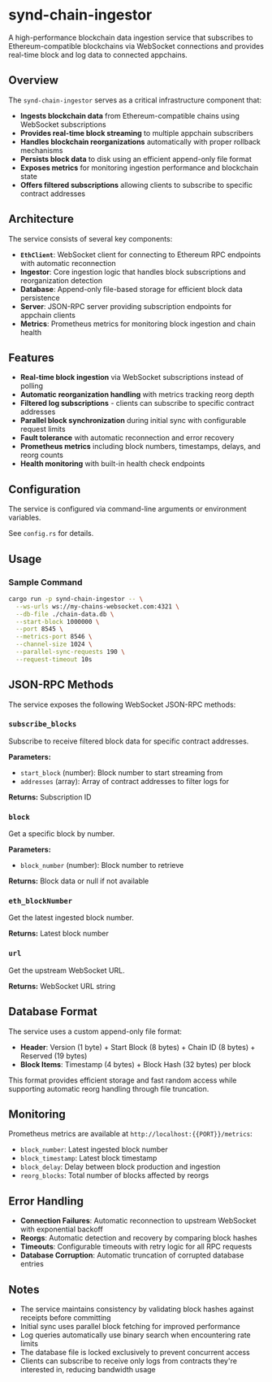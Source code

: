 # synd-chain-ingestor

A high-performance blockchain data ingestion service that subscribes to Ethereum-compatible blockchains via WebSocket connections and provides real-time block and log data to connected appchains.

## Overview

The `synd-chain-ingestor` serves as a critical infrastructure component that:

- **Ingests blockchain data** from Ethereum-compatible chains using WebSocket subscriptions
- **Provides real-time block streaming** to multiple appchain subscribers
- **Handles blockchain reorganizations** automatically with proper rollback mechanisms
- **Persists block data** to disk using an efficient append-only file format
- **Exposes metrics** for monitoring ingestion performance and blockchain state
- **Offers filtered subscriptions** allowing clients to subscribe to specific contract addresses

## Architecture

The service consists of several key components:

- **`EthClient`**: WebSocket client for connecting to Ethereum RPC endpoints with automatic reconnection
- **Ingestor**: Core ingestion logic that handles block subscriptions and reorganization detection
- **Database**: Append-only file-based storage for efficient block data persistence
- **Server**: JSON-RPC server providing subscription endpoints for appchain clients
- **Metrics**: Prometheus metrics for monitoring block ingestion and chain health

## Features

- **Real-time block ingestion** via WebSocket subscriptions instead of polling
- **Automatic reorganization handling** with metrics tracking reorg depth
- **Filtered log subscriptions** - clients can subscribe to specific contract addresses
- **Parallel block synchronization** during initial sync with configurable request limits
- **Fault tolerance** with automatic reconnection and error recovery
- **Prometheus metrics** including block numbers, timestamps, delays, and reorg counts
- **Health monitoring** with built-in health check endpoints

## Configuration

The service is configured via command-line arguments or environment variables.

See `config.rs` for details.

## Usage

### Sample Command

```bash
cargo run -p synd-chain-ingestor -- \
  --ws-urls ws://my-chains-websocket.com:4321 \
  --db-file ./chain-data.db \
  --start-block 1000000 \
  --port 8545 \
  --metrics-port 8546 \
  --channel-size 1024 \
  --parallel-sync-requests 190 \
  --request-timeout 10s
```

## JSON-RPC Methods

The service exposes the following WebSocket JSON-RPC methods:

### `subscribe_blocks`

Subscribe to receive filtered block data for specific contract addresses.

**Parameters:**
- `start_block` (number): Block number to start streaming from
- `addresses` (array): Array of contract addresses to filter logs for

**Returns:** Subscription ID

### `block`

Get a specific block by number.

**Parameters:**
- `block_number` (number): Block number to retrieve

**Returns:** Block data or null if not available

### `eth_blockNumber`

Get the latest ingested block number.

**Returns:** Latest block number

### `url`

Get the upstream WebSocket URL.

**Returns:** WebSocket URL string

## Database Format

The service uses a custom append-only file format:

- **Header**: Version (1 byte) + Start Block (8 bytes) + Chain ID (8 bytes) + Reserved (19 bytes)
- **Block Items**: Timestamp (4 bytes) + Block Hash (32 bytes) per block

This format provides efficient storage and fast random access while supporting automatic reorg handling through file truncation.

## Monitoring

Prometheus metrics are available at `http://localhost:{{PORT}}/metrics`:

- `block_number`: Latest ingested block number
- `block_timestamp`: Latest block timestamp
- `block_delay`: Delay between block production and ingestion
- `reorg_blocks`: Total number of blocks affected by reorgs

## Error Handling

- **Connection Failures**: Automatic reconnection to upstream WebSocket with exponential backoff
- **Reorgs**: Automatic detection and recovery by comparing block hashes
- **Timeouts**: Configurable timeouts with retry logic for all RPC requests
- **Database Corruption**: Automatic truncation of corrupted database entries

## Notes

- The service maintains consistency by validating block hashes against receipts before committing
- Initial sync uses parallel block fetching for improved performance
- Log queries automatically use binary search when encountering rate limits
- The database file is locked exclusively to prevent concurrent access
- Clients can subscribe to receive only logs from contracts they're interested in, reducing bandwidth usage
